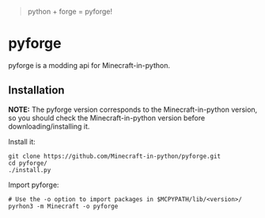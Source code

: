 > python + forge = pyforge!
# pyforge
pyforge is a modding api for Minecraft-in-python.

## Installation
**NOTE:** The pyforge version corresponds to the Minecraft-in-python version, so you should check the
Minecraft-in-python version before downloading/installing it.

Install it:
```shell
git clone https://github.com/Minecraft-in-python/pyforge.git
cd pyforge/
./install.py
```

Import pyforge:
```shell
# Use the -o option to import packages in $MCPYPATH/lib/<version>/
pyrhon3 -m Minecraft -o pyforge
```
